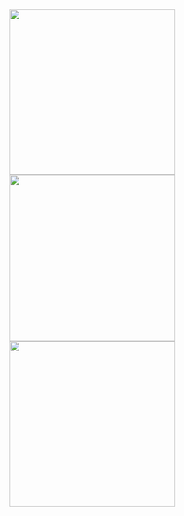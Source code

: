 <img src="https://github.com/SanjeethDev/Calculator/assets/91370632/65deee7f-a9fe-4f53-9c7b-d05236b19323" width="300vw"> 

<img src="https://github.com/SanjeethDev/Calculator/assets/91370632/eeb72c4b-60b4-45ed-b0d6-8521023334c3" width="300vw"> 

<img src="https://github.com/SanjeethDev/Calculator/assets/91370632/b9024ad8-976a-4330-ac19-e9486bc86650" width="300vw"> 

